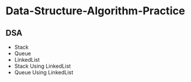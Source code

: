 # Data-Structure-Algorithm-Practice
## DSA
- Stack
- Queue
- LinkedList
- Stack Using LinkedList
- Queue Using LinkedList